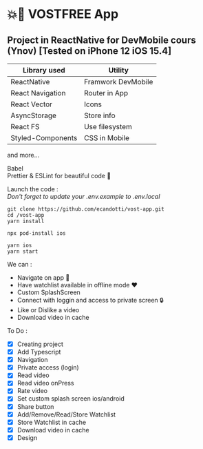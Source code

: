 # 💥📱 VOSTFREE App

## Project in ReactNative for DevMobile cours (Ynov) [Tested on iPhone 12 iOS 15.4]

| Library used      | Utility            |
| ----------------- | ------------------ |
| ReactNative       | Framwork DevMobile |
| React Navigation  | Router in App      |
| React Vector      | Icons              |
| AsyncStorage      | Store info         |
| React FS          | Use filesystem     |
| Styled-Components | CSS in Mobile      |

and more...

Babel  
Prettier & ESLint for beautiful code 🥰

Launch the code :  
_Don't forget to update your .env.example to .env.local_

```
git clone https://github.com/ecandotti/vost-app.git
cd /vost-app
yarn install

npx pod-install ios

yarn ios
yarn start
```

We can :

-   Navigate on app 🚗
-   Have watchlist available in offline mode ♥️
-   Custom SplashScreen
-   Connect with loggin and access to private screen 🔒
-   Like or Dislike a video
-   Download video in cache

To Do :

-   [x] Creating project
-   [x] Add Typescript
-   [x] Navigation
-   [x] Private access (login)
-   [x] Read video
-   [x] Read video onPress
-   [x] Rate video
-   [x] Set custom splash screen ios/android
-   [x] Share button
-   [x] Add/Remove/Read/Store Watchlist
-   [x] Store Watchlist in cache
-   [x] Download video in cache
-   [x] Design
